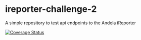 # ireporter-challenge-2
A simple repository to test api endpoints to the Andela iReporter


[![Coverage Status](https://coveralls.io/repos/github/v1b3m/ireporter-challenge-2/badge.svg?branch=add-coveralls)](https://coveralls.io/github/v1b3m/ireporter-challenge-2?branch=add-coveralls)
